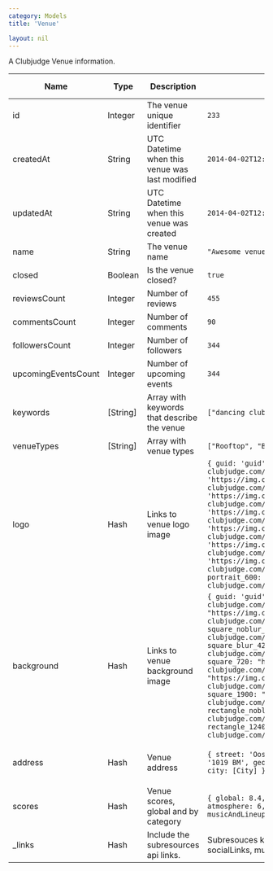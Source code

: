 ```yaml
---
category: Models
title: 'Venue'

layout: nil
---
```

A Clubjudge Venue information.

|         Name        |   Type   |                   Description                   |                            Example                            |     Defaults / Info           |
| ------------------- | -------- | ----------------------------------------------- | ------------------------------------------------------------- | ----------------------------- |
| id                  | Integer  | The venue unique identifier                     | ```233```                                                     | ```null```                    |
| createdAt           | String   | UTC Datetime when this venue was last modified  | ```2014-04-02T12:05:00```                                     | ```null```                    |
| updatedAt           | String   | UTC Datetime when this venue was created        | ```2014-04-02T12:05:00```                                     | ```null```                    |
| name                | String   | The venue name                                  | ```"Awesome venue"```                                         | ```null```
| closed              | Boolean  | Is the venue closed?                            | ```true```                                                    | ```false```                    |
| reviewsCount        | Integer  | Number of reviews                               | ```455```                                                     | *read only*                   |
| commentsCount       | Integer  | Number of comments                              | ```90```                                                      | *read only*                   |
| followersCount      | Integer  | Number of followers                             | ```344```                                                     | *read only*                   |
| upcomingEventsCount | Integer  | Number of upcoming events                       | ```344```                                                     | *read only*                   |
| keywords            |\[String\]| Array with keywords that describe the venue     | ```["dancing club", "old venue club", "historic"]```          | *required*                    |
| venueTypes          |\[String\]| Array with venue types                    | ```["Rooftop", "Bar"]```                                            | *required*                    |
| logo                | Hash     | Links to venue logo image                       | ```{ guid: 'guid', square_32: 'https://img.cdn-clubjudge.com/guid/1/square_32.jpg',  square_60: 'https://img.cdn-clubjudge.com/guid/1/square_60.jpg',  square_90: 'https://img.cdn-clubjudge.com/guid/1/square_90.jpg',  square_120: 'https://img.cdn-clubjudge.com/guid/1/square_120.jpg',  square_160: 'https://img.cdn-clubjudge.com/guid/1/square_160.jpg',  square_180: 'https://img.cdn-clubjudge.com/guid/1/square_180.jpg',  square_250: 'https://img.cdn-clubjudge.com/guid/1/square_250.jpg',  portrait_600: 'https://img.cdn-clubjudge.com/guid/1/portrait_600.jpg' }``` | ```null``` *and only guid is writable* |
| background          | Hash     | Links to venue background image                       | ```{ guid: 'guid', square_160: "https://img.cdn-clubjudge.com/guid/1/square_160.jpg",  square_320: "https://img.cdn-clubjudge.com/guid/1/square_320.jpg",  square_noblur_320: "https://img.cdn-clubjudge.com/guid/1/square_noblur_320.jpg",  square_blur_420: "https://img.cdn-clubjudge.com/guid/1/square_blur_420.jpg",  square_720: "https://img.cdn-clubjudge.com/guid/1/square_720.jpg",  square_1140: "https://img.cdn-clubjudge.com/guid/1/square_1140.jpg",  square_1900: "https://img.cdn-clubjudge.com/guid/1/square_1900.jpg",  rectangle_noblur_320x150: "https://img.cdn-clubjudge.com/guid/1/rectangle_noblur_320x150.jpg",  rectangle_1240: "https://img.cdn-clubjudge.com/guid/1/rectangle_1240.jpg" }``` | ```null``` *and only guid is writable* |
| address             | Hash     | Venue address               | ```{ street: 'Oostelijke Handelskade 4', zipCode: '1019 BM', geolocation: { lat: 52.37, lon: 4.93 }, city: [City] }```| *required street, zipCode and city*|
| scores              | Hash     | Venue scores, global and by category | ```{ global: 8.4, pricing: 7.6, location: 7, atmosphere: 6, safety: 10, service: 8.6, musicAndLineup: 5}```| *read only*|
| _links              | Hash     | Include the subresources api links. | Subresouces keys: details, areas, schedule, socialLinks, musicGenres| *read only* |
